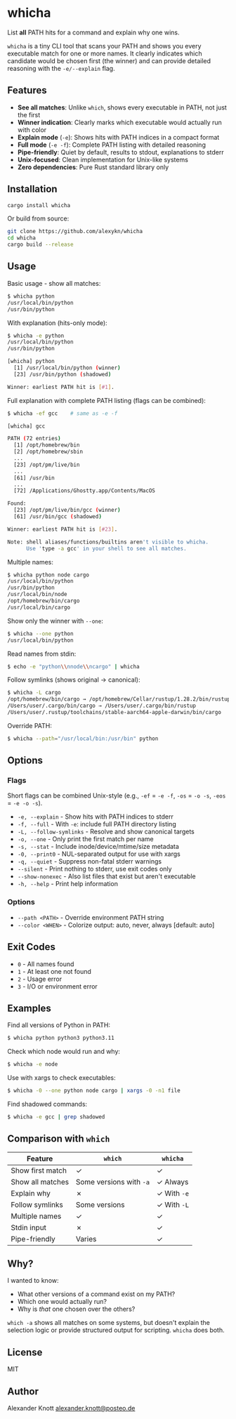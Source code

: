 # whicha

List **all** PATH hits for a command and explain why one wins.

`whicha` is a tiny CLI tool that scans your PATH and shows you every executable match for one or more names. It clearly indicates which candidate would be chosen first (the winner) and can provide detailed reasoning with the `-e/--explain` flag.

## Features

- **See all matches**: Unlike `which`, shows every executable in PATH, not just the first
- **Winner indication**: Clearly marks which executable would actually run with color
- **Explain mode** (`-e`): Shows hits with PATH indices in a compact format
- **Full mode** (`-e -f`): Complete PATH listing with detailed reasoning
- **Pipe-friendly**: Quiet by default, results to stdout, explanations to stderr
- **Unix-focused**: Clean implementation for Unix-like systems
- **Zero dependencies**: Pure Rust standard library only

## Installation

```bash
cargo install whicha
```

Or build from source:

```bash
git clone https://github.com/alexykn/whicha
cd whicha
cargo build --release
```

## Usage

Basic usage - show all matches:

```bash
$ whicha python
/usr/local/bin/python
/usr/bin/python
```

With explanation (hits-only mode):

```bash
$ whicha -e python
/usr/local/bin/python
/usr/bin/python

[whicha] python
  [1] /usr/local/bin/python (winner)
  [23] /usr/bin/python (shadowed)

Winner: earliest PATH hit is [#1].

```

Full explanation with complete PATH listing (flags can be combined):

```bash
$ whicha -ef gcc    # same as -e -f

[whicha] gcc

PATH (72 entries)
  [1] /opt/homebrew/bin
  [2] /opt/homebrew/sbin
  ...
  [23] /opt/pm/live/bin
  ...
  [61] /usr/bin
  ...
  [72] /Applications/Ghostty.app/Contents/MacOS

Found:
  [23] /opt/pm/live/bin/gcc (winner)
  [61] /usr/bin/gcc (shadowed)

Winner: earliest PATH hit is [#23].

Note: shell aliases/functions/builtins aren't visible to whicha.
      Use 'type -a gcc' in your shell to see all matches.

```

Multiple names:

```bash
$ whicha python node cargo
/usr/local/bin/python
/usr/bin/python
/usr/local/bin/node
/opt/homebrew/bin/cargo
/usr/local/bin/cargo
```

Show only the winner with `--one`:

```bash
$ whicha --one python
/usr/local/bin/python
```

Read names from stdin:

```bash
$ echo -e "python\\nnode\\ncargo" | whicha
```

Follow symlinks (shows original → canonical):

```bash
$ whicha -L cargo
/opt/homebrew/bin/cargo → /opt/homebrew/Cellar/rustup/1.28.2/bin/rustup-init
/Users/user/.cargo/bin/cargo → /Users/user/.cargo/bin/rustup
/Users/user/.rustup/toolchains/stable-aarch64-apple-darwin/bin/cargo
```

Override PATH:

```bash
$ whicha --path="/usr/local/bin:/usr/bin" python
```

## Options

### Flags

Short flags can be combined Unix-style (e.g., `-ef` = `-e -f`, `-os` = `-o -s`, `-eos` = `-e -o -s`).

- `-e, --explain` - Show hits with PATH indices to stderr
- `-f, --full` - With `-e`: include full PATH directory listing
- `-L, --follow-symlinks` - Resolve and show canonical targets
- `-o, --one` - Only print the first match per name
- `-s, --stat` - Include inode/device/mtime/size metadata
- `-0, --print0` - NUL-separated output for use with xargs
- `-q, --quiet` - Suppress non-fatal stderr warnings
- `--silent` - Print nothing to stderr, use exit codes only
- `--show-nonexec` - Also list files that exist but aren't executable
- `-h, --help` - Print help information

### Options

- `--path <PATH>` - Override environment PATH string
- `--color <WHEN>` - Colorize output: auto, never, always [default: auto]

## Exit Codes

- `0` - All names found
- `1` - At least one not found
- `2` - Usage error
- `3` - I/O or environment error

## Examples

Find all versions of Python in PATH:

```bash
$ whicha python python3 python3.11
```

Check which node would run and why:

```bash
$ whicha -e node
```

Use with xargs to check executables:

```bash
$ whicha -0 --one python node cargo | xargs -0 -n1 file
```

Find shadowed commands:

```bash
$ whicha -e gcc | grep shadowed
```

## Comparison with `which`

| Feature | `which` | `whicha` |
|---------|---------|----------|
| Show first match | ✓ | ✓ |
| Show all matches | Some versions with `-a` | ✓ Always |
| Explain why | ✗ | ✓ With `-e` |
| Follow symlinks | Some versions | ✓ With `-L` |
| Multiple names | ✓ | ✓ |
| Stdin input | ✗ | ✓ |
| Pipe-friendly | Varies | ✓ |

## Why?

I wanted to know:
- What other versions of a command exist on my PATH?
- Which one would actually run?
- Why is *that* one chosen over the others?

`which -a` shows all matches on some systems, but doesn't explain the selection logic or provide structured output for scripting. `whicha` does both.

## License

MIT

## Author

Alexander Knott <alexander.knott@posteo.de>